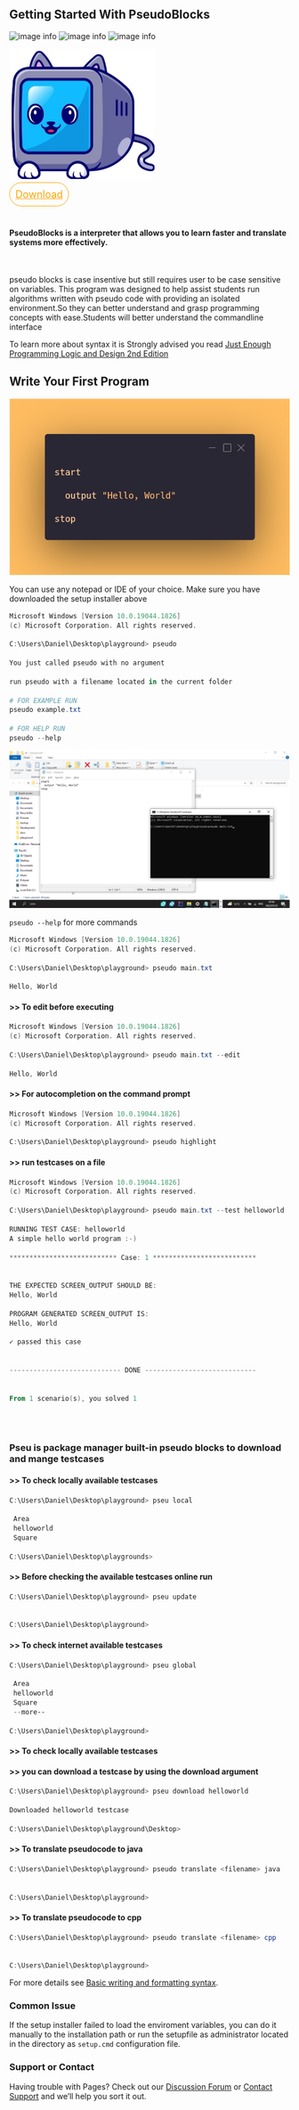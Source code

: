 ## Getting Started With PseudoBlocks

![image info](https://img.shields.io/github/v/release/daniel-kenan/pseudoblocks) ![image info](https://img.shields.io/github/license/daniel-kenan/pseudoblocks)
![image info](https://badgen.net/badge/icon/windows?icon=windows&label)



![image info](favicon.png) 

<a
style="height:50px;width:120px; font-size:large;border-radius:50px;background:transparent;color:orange; padding:10px;border:1px solid orange;"
href="https://github.com/Daniel-Kenan/pseudoblocks/releases/download/v1.01.03/PseudoBlocksSetUp.exe" download>Download</a>

<br>

#### PseudoBlocks is a interpreter that allows you to learn faster and translate systems more effectively.
<br>

pseudo blocks is case insentive but still requires user to be case sensitive on variables.
This program was designed to help assist students run algorithms written with pseudo code with providing an isolated environment.So they can better understand and grasp programming concepts  with ease.Students will better understand the commandline interface

To learn more about syntax it is Strongly advised you read [Just Enough Programming Logic and Design 2nd Edition](https://pdfhost.io/v/csFeVPBzn_Just_Enough_Programming_Logic_and_Design_2nd_Edition)

## Write Your First  Program

![image info](./hello.png) 


You can use any notepad or IDE of your choice. Make sure you have downloaded the setup installer above 


```powershell
Microsoft Windows [Version 10.0.19044.1826]
(c) Microsoft Corporation. All rights reserved.

C:\Users\Daniel\Desktop\playground> pseudo

You just called pseudo with no argument

run pseudo with a filename located in the current folder

# FOR EXAMPLE RUN
pseudo example.txt

# FOR HELP RUN
pseudo --help

```
![cmd.png](cmd.png)

```pseudo --help``` for more commands


```powershell
Microsoft Windows [Version 10.0.19044.1826]
(c) Microsoft Corporation. All rights reserved.

C:\Users\Daniel\Desktop\playground> pseudo main.txt 

Hello, World


```
#### >> To edit before executing

```powershell
Microsoft Windows [Version 10.0.19044.1826]
(c) Microsoft Corporation. All rights reserved.

C:\Users\Daniel\Desktop\playground> pseudo main.txt --edit

Hello, World


```


#### >> For autocompletion on the command prompt

```powershell
Microsoft Windows [Version 10.0.19044.1826]
(c) Microsoft Corporation. All rights reserved.

C:\Users\Daniel\Desktop\playground> pseudo highlight

```
#### >> run testcases on a file

```powershell
Microsoft Windows [Version 10.0.19044.1826]
(c) Microsoft Corporation. All rights reserved.

C:\Users\Daniel\Desktop\playground> pseudo main.txt --test helloworld

RUNNING TEST CASE: helloworld
A simple hello world program :-)

*************************** Case: 1 **************************


THE EXPECTED SCREEN_OUTPUT SHOULD BE:
Hello, World

PROGRAM GENERATED SCREEN_OUTPUT IS:
Hello, World

✓ passed this case


---------------------------- DONE ----------------------------


From 1 scenario(s), you solved 1



```

<br> 

### Pseu is package manager built-in pseudo blocks to download and mange testcases

#### >> To check locally available testcases

```powershell
C:\Users\Daniel\Desktop\playground> pseu local

 Area
 helloworld
 Square

C:\Users\Daniel\Desktop\playgrounds>

```
#### >> Before checking the available testcases online run

```powershell
C:\Users\Daniel\Desktop\playground> pseu update


C:\Users\Daniel\Desktop\playground>

```

#### >> To check internet available testcases

```powershell
C:\Users\Daniel\Desktop\playground> pseu global

 Area
 helloworld
 Square
 --more--

C:\Users\Daniel\Desktop\playground>

```
#### >> To check locally available testcases

#### >> you can download a testcase by using the download argument

```powershell
C:\Users\Daniel\Desktop\playground> pseu download helloworld

Downloaded helloworld testcase

C:\Users\Daniel\Desktop\playground\Desktop>
```
#### >> To translate pseudocode to java

```powershell
C:\Users\Daniel\Desktop\playground> pseudo translate <filename> java


C:\Users\Daniel\Desktop\playground>

```

#### >> To translate pseudocode to cpp

```powershell
C:\Users\Daniel\Desktop\playground> pseudo translate <filename> cpp


C:\Users\Daniel\Desktop\playground>

```



For more details see [Basic writing and formatting syntax](https://docs.github.com/en/github/writing-on-github/getting-started-with-writing-and-formatting-on-github/basic-writing-and-formatting-syntax).

### Common Issue

If the setup installer failed to load the enviroment variables, you can do it manually to the installation path or run the setupfile as administrator located in the directory as `setup.cmd` configuration file.

### Support or Contact

Having trouble with Pages? Check out our [Discussion Forum](https://github.com/Daniel-Kenan/pseudoblocks/discussions) or [Contact Support](https://github.com/Daniel-Kenan/pseudoblocks/issues) and we’ll help you sort it out.
